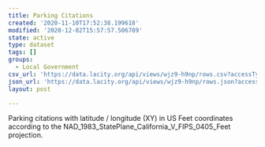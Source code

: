 ```yaml
---
title: Parking Citations
created: '2020-11-10T17:52:38.199618'
modified: '2020-12-02T15:57:57.506789'
state: active
type: dataset
tags: []
groups:
  - Local Government
csv_url: 'https://data.lacity.org/api/views/wjz9-h9np/rows.csv?accessType=DOWNLOAD'
json_url: 'https://data.lacity.org/api/views/wjz9-h9np/rows.json?accessType=DOWNLOAD'
layout: post

---
```

Parking citations with latitude / longitude (XY) in US Feet coordinates according to the NAD_1983_StatePlane_California_V_FIPS_0405_Feet projection.
